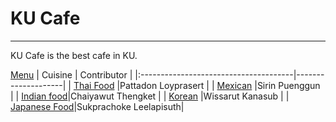 # KU Cafe

---

KU Cafe is the best cafe in KU.

[Menu](menu.md)
| Cuisine                               | Contributor        |
|:--------------------------------------|--------------------|
| [Thai Food](menu.md#thaifood-menu)    |Pattadon Loyprasert |
| [Mexican](menu.md#mexican-menu)       |Sirin Puenggun      |
| [Indian food](menu.md#indianfood-menu)|Chaiyawut Thengket  |
| [Korean](menu.md#korean-menu)         |Wissarut Kanasub    |
| [Japanese Food](menu.md#japanese-menu)|Sukprachoke Leelapisuth|
